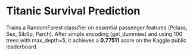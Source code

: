 # Titanic Survival Prediction

Trains a RandomForest classifier on essential passenger features (Pclass, Sex, SibSp, Parch). After simple encoding (get_dummies) and using 100 trees with max_depth=5, it achieves a **0.77511** score on the Kaggle public leaderboard. 
